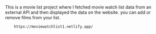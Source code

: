  This is a movie list project where I fetched movie watch list data from an external API and then displayed the data on the website. you can add or remove films from your list.                                                 
                   
        https://moviewatchlist1.netlify.app/     
 
